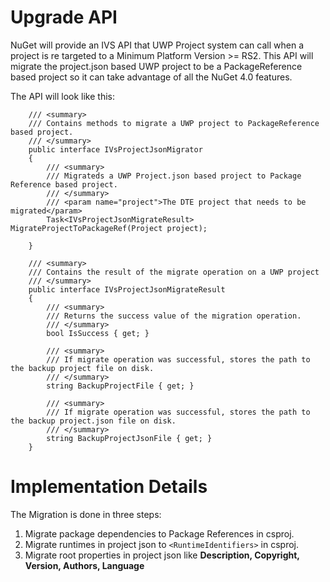 # Upgrade API

NuGet will provide an IVS API that UWP Project system can call when a project is re targeted to a Minimum Platform Version >= RS2. This API will migrate the project.json based UWP project to be a PackageReference based project so it can take advantage of all the NuGet 4.0 features.

The API will look like this: 

```
    /// <summary>
    /// Contains methods to migrate a UWP project to PackageReference based project.
    /// </summary>
    public interface IVsProjectJsonMigrator
    {
        /// <summary>
        /// Migrateds a UWP Project.json based project to Package Reference based project.
        /// </summary>
        /// <param name="project">The DTE project that needs to be migrated</param>
        Task<IVsProjectJsonMigrateResult> MigrateProjectToPackageRef(Project project);
        
    }
```

```
    /// <summary>
    /// Contains the result of the migrate operation on a UWP project
    /// </summary>
    public interface IVsProjectJsonMigrateResult
    {
        /// <summary>
        /// Returns the success value of the migration operation.
        /// </summary>
        bool IsSuccess { get; }

        /// <summary>
        /// If migrate operation was successful, stores the path to the backup project file on disk.
        /// </summary>
        string BackupProjectFile { get; }

        /// <summary>
        /// If migrate operation was successful, stores the path to the backup project.json file on disk.
        /// </summary>
        string BackupProjectJsonFile { get; }
    }
```

# Implementation Details

The Migration is done in three steps:

1) Migrate package dependencies to Package References in csproj.
2) Migrate runtimes in project json to ```<RuntimeIdentifiers>``` in csproj.
3) Migrate root properties in project json like ****Description, Copyright, Version, Authors, Language****